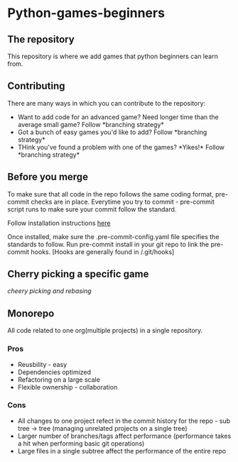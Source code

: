 # Python-games-beginners
## The repository
This repository is where we add games that python beginners can learn from.

## Contributing
<p>There are many ways in which you can contribute to the repository:
  <ul>
    <li> Want to add code for an advanced game? Need longer time than the average small game? Follow *branching strategy*
    <li> Got a bunch of easy games you'd like to add? Follow *branching strategy*
    <li> THink you've found a problem with one of the games? *Yikes!* Follow *branching strategy*

  </ul>
</p>

## Before you merge

<p>
    To make sure that all code in the repo follows the same coding format, pre-commit checks are in place.
    Everytime you try to commit - pre-commit script runs to make sure your commit follow the standard.</p>
<p>
    Follow installation instructions <a href="https://pre-commit.com/#install"> here </a>
</p>
    Once installed, make sure the .pre-commit-config.yaml file specifies the standards to follow.
    Run pre-commit install in your git repo to link the pre-commit hooks. [Hooks are generally found in <repo>/.git/hooks]



</p>

## Cherry picking a specific game
*cheery picking and rebasing*

## Monorepo
  <p>
  All code related to one org(multiple projects) in a single repository.

  ### Pros
  <ul>
    <li> Reusbility - easy
    <li> Dependencies optimized
    <li> Refactoring on a large scale
    <li> Flexible ownership - collaboration
  </ul>


  ### Cons
  <ul>
    <li> All changes to one project refect in the commit history for the repo - sub tree -> tree (managing unrelated projects on a single tree)
    <li> Larger number of branches/tags affect performance (performance takes a hit when performing basic git operations)
    <li> Large files in a single subtree affect the performance of the entire repo
  </ul>
  </p>
